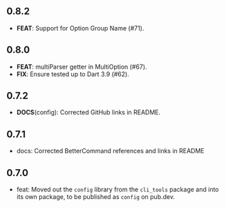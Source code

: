 ## 0.8.2

 - **FEAT**: Support for Option Group Name (#71).

## 0.8.0

 - **FEAT**: multiParser getter in MultiOption (#67).
 - **FIX**: Ensure tested up to Dart 3.9 (#62).

## 0.7.2

 - **DOCS**(config): Corrected GitHub links in README.

## 0.7.1
- docs: Corrected BetterCommand references and links in README

## 0.7.0
- feat: Moved out the `config` library from the `cli_tools` package and into its own package, to be published as `config` on pub.dev.
